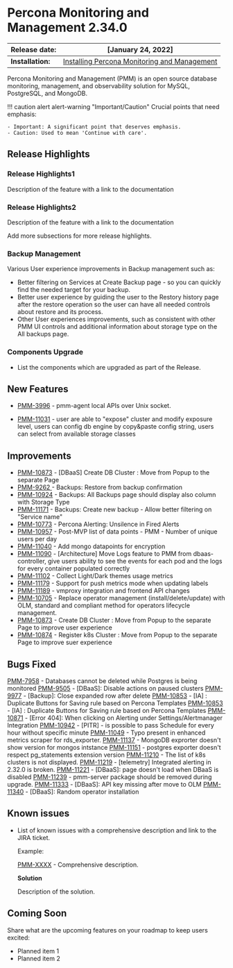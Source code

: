 
# Percona Monitoring and Management 2.34.0


| **Release date:** | [January 24, 2022]                                                                                    |
| ----------------- | ----------------------------------------------------------------------------------------------- |
| **Installation:** | [Installing Percona Monitoring and Management](https://www.percona.com/software/pmm/quickstart) |

Percona Monitoring and Management (PMM) is an open source database monitoring, management, and observability solution for MySQL, PostgreSQL, and MongoDB.

!!! caution alert alert-warning "Important/Caution"
    Crucial points that need emphasis:

    - Important: A significant point that deserves emphasis.
    - Caution: Used to mean 'Continue with care'.


## Release Highlights




### Release Highlights1 
Description of the feature with a link to the documentation


### Release Highlights2
Description of the feature  with a link to the documentation

Add more subsections for more release highlights.

### Backup Management
Various User experience improvements in Backup management such as:
- Better filtering on Services at Create Backup page - so you can quickly find the needed target for your backup.
- Better user experience by guiding the user to the Restory history page after the restore operation so the user can have all needed controls about restore and its process. 
- Other User experiences improvements, such as consistent with other PMM UI controls and additional information about storage type on the All backups page. 


### Components Upgrade
- List the components which are upgraded as part of the Release.

## New Features

    
- [PMM-3996](https://jira.percona.com/browse/PMM-3996) - pmm-agent local APIs over Unix socket.

- [PMM-11031](https://jira.percona.com/browse/PMM-11031) - user are able to "expose" cluster and modify exposure level, users can config db engine by copy&paste config string, users can select from available storage classes


## Improvements

- [PMM-10873](https://jira.percona.com/browse/PMM-10873) - [DBaaS] Create DB Cluster : Move from Popup to the separate Page
- [PMM-9262 ](https://jira.percona.com/browse/PMM-9262 ) - Backups: Restore from backup confirmation
- [PMM-10924](https://jira.percona.com/browse/PMM-10924) - Backups: All Backups page should display also column with Storage Type
- [PMM-11171](https://jira.percona.com/browse/PMM-11171) - Backups: Create new backup - Allow better filtering on "Service name"
- [PMM-10773](https://jira.percona.com/browse/PMM-10773) - Percona Alerting: Unsilence in Fired Alerts
- [PMM-10957](https://jira.percona.com/browse/PMM-10957) - Post-MVP list of data points - PMM - Number of unique users per day
- [PMM-11040](https://jira.percona.com/browse/PMM-11040) - Add mongo datapoints for encryption
- [PMM-11090](https://jira.percona.com/browse/PMM-11090) - [Architecture] Move Logs feature to PMM from dbaas-controller, give users ability to see the events for each pod and the logs for every container populated correctly
- [PMM-11102](https://jira.percona.com/browse/PMM-11102) - Collect Light/Dark themes usage metrics
- [PMM-11179](https://jira.percona.com/browse/PMM-11179) - Support for push metrics mode when updating labels
- [PMM-11189](https://jira.percona.com/browse/PMM-11189) - vmproxy integration and frontend API changes
- [PMM-10705](https://jira.percona.com/browse/PMM-10705) -  Replace operator management (install/delete/update) with OLM, standard and compliant method for operators lifecycle management.
- [PMM-10873](https://jira.percona.com/browse/PMM-10873) - Create DB Cluster : Move from Popup to the separate Page to improve user experience
- [PMM-10874](https://jira.percona.com/browse/PMM-10874) - Register k8s Cluster : Move from Popup to the separate Page to improve suer experience 

## Bugs Fixed

[PMM-7958](https://jira.percona.com/browse/PMM-7958) - Databases cannot be deleted while Postgres is being monitored
[PMM-9505](https://jira.percona.com/browse/PMM-9505) - [DBaaS]: Disable actions on paused clusters
[PMM-9977](https://jira.percona.com/browse/PMM-9505) - [Backup]: Close expanded row after delete
[PMM-10853](https://jira.percona.com/browse/PMM-10853) - [IA] : Duplicate Buttons for Saving rule based on Percona Templates
[PMM-10853](https://jira.percona.com/browse/PMM-10853) - [IA] : Duplicate Buttons for Saving rule based on Percona Templates
[PMM-10871](https://jira.percona.com/browse/PMM-10871) - [Error 404]: When clicking on Alerting under Settings/Alertmanager Integration
[PMM-10942](https://jira.percona.com/browse/PMM-10942) - [PITR] - is possible to pass Schedule for every hour without specific minute
[PMM-11049](https://jira.percona.com/browse/PMM-11049) - Typo present in enhanced metrics scraper for rds_exporter.
[PMM-11137](https://jira.percona.com/browse/PMM-11137) - MongoDB exprorter doesn't show version for mongos intstance
[PMM-11151](https://jira.percona.com/browse/PMM-11151) - postgres exporter doesn't respect pg_statements extension version
[PMM-11210](https://jira.percona.com/browse/PMM-11210) - The list of k8s clusters is not displayed.
[PMM-11219](https://jira.percona.com/browse/PMM-11219) - [telemetry] Integrated alerting in 2.32.0 is broken.
[PMM-11221](https://jira.percona.com/browse/PMM-11221) - [DBaaS]: page doesn't load when DBaaS is disabled
[PMM-11239](https://jira.percona.com/browse/PMM-11239) - pmm-server package should be removed during upgrade.
[PMM-11333](https://jira.percona.com/browse/PMM-11333) - [DBaaS]: API key missing after move to OLM
[PMM-11340](https://jira.percona.com/browse/PMM-11340) - [DBaaS]: Random operator installation




## Known issues

- ​List of known issues with a  comprehensive description and link to the JIRA ticket.

    Example:

    [PMM-XXXX](https://jira.percona.com/browse/PMM-XXXX) - Comprehensive description.


    **Solution**

    Description of the solution.


## Coming Soon

  Share what are the upcoming features on your roadmap to keep users excited:

- Planned item 1
- Planned item 2
